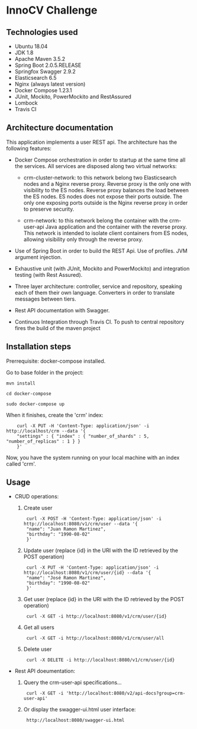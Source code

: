 # InnoCV Challenge

## Technologies used

* Ubuntu 18.04
* JDK 1.8
* Apache Maven 3.5.2
* Spring Boot 2.0.5.RELEASE
* Springfox Swagger 2.9.2
* Elasticsearch 6.5
* Nginx (always latest version)
* Docker Compose 1.23.1
* JUnit, Mockito, PowerMockito and RestAssured
* Lombock
* Travis CI

## Architecture documentation

This application implements a user REST api. The architecture has the following features:

* Docker Compose orchestration in order to startup at the same time all the services. All services are disposed along two virtual networks:

    * crm-cluster-network: to this network belong two Elasticsearch nodes and a Nginx reverse proxy. Reverse proxy is the only one with visibility to the ES nodes. Reverse proxy balances the load between the ES nodes. ES nodes does not expose their ports outside. The only one exposing ports outside is the Nginx reverse proxy in order to preserve security.

    * crm-network: to this network belong the container with the crm-user-api Java application and the container with the reverse proxy. This network is intended to isolate client containers from ES nodes, allowing visibility only through the reverse proxy.

* Use of Spring Boot in order to build the REST Api. Use of profiles. JVM argument injection.
* Exhaustive unit (with JUnit, Mockito and PowerMockito) and integration testing (with Rest Assured).
* Three layer architecture: controller, service and repository, speaking each of them their own language. Converters in order to translate messages between tiers.
* Rest API documentation with Swagger.
* Continuos Integration through Travis CI. To push to central repository fires the build of the maven project

## Installation steps

Prerrequisite: docker-compose installed.

Go to base folder in the project:

    mvn install

    cd docker-compose

    sudo docker-compose up

When it finishes, create the 'crm' index:

        curl -X PUT -H 'Content-Type: application/json' -i http://localhost/crm --data '{
        "settings" : { "index" : { "number_of_shards" : 5, "number_of_replicas" : 1 } }
        }'

Now, you have the system running on your local machine with an index called 'crm'.

## Usage

* CRUD operations:

    1. Create user

            curl -X POST -H 'Content-Type: application/json' -i http://localhost:8080/v1/crm/user --data '{
            "name": "Juan Ramon Martinez",
            "birthday": "1990-08-02"
            }'

    2. Update user (replace {id} in the URI with the ID retrieved by the POST operation)

            curl -X PUT -H 'Content-Type: application/json' -i http://localhost:8080/v1/crm/user/{id} --data '{
            "name": "José Ramon Martinez",
            "birthday": "1990-08-02"
            }'

    3. Get user (replace {id} in the URI with the ID retrieved by the POST operation)

            curl -X GET -i http://localhost:8080/v1/crm/user/{id}

    4. Get all users

            curl -X GET -i http://localhost:8080/v1/crm/user/all

    5. Delete user

            curl -X DELETE -i http://localhost:8080/v1/crm/user/{id}

* Rest API doeumentation:

    1. Query the crm-user-api specifications...

            curl -X GET -i 'http://localhost:8080/v2/api-docs?group=crm-user-api'

    2. Or display the swagger-ui.html user interface:

            http://localhost:8080/swagger-ui.html